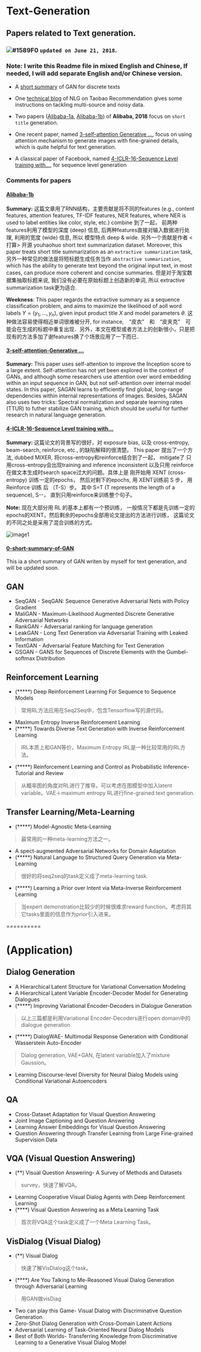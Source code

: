 # Text-Generation

## Papers related to Text generation. 
###  ![#1589F0](https://placehold.it/15/1589F0/000000?text=+) `updated on June 21, 2018`.

### Note: I write this Readme file in mixed English and Chinese, If needed, I will add separate English and/or Chinese version. 
* A [short summary](https://github.com/jianguoz/Text-Generation/blob/master/0-Short-Summary-GAN-Discrete-Texts.pdf) of GAN for discrete texts

* One [technical blog](https://zhuanlan.zhihu.com/p/33956907) of NLG on Taobao Recommendation gives some instructions on tackling multi-source and noisy data.  

* Two papers ([Alibaba-1a](https://github.com/jianguoz/Text-Generation/blob/master/1-Alibaba-18-A%20Multi-task%20Learning%20Approach%20for%20Improving%20Product%20Title%20Compression%20with%20User%20Search%20Log%20Data.pdf), [Alibaba-1b](https://github.com/jianguoz/Text-Generation/blob/master/2-Alibaba-18-Automatic%20Generation%20of%20Chinese%20Short%20Product%20Titles%20for%20Mobile%20Display.pdf)) of **Alibaba, 2018** focus on `short title` generation.

* One recent paper, named [3-self-attention Generative ...](https://github.com/jianguoz/Text-Generation/blob/master/3-Self-Attention%20Generative%20Adversarial%20Networks.pdf), focus on using attention mechanism to generate images with fine-grained details, which is quite helpful for text generation. 

* A classical paper of Facebook, named [4-ICLR-16-Sequence Level training with...](https://github.com/jianguoz/Text-Generation/blob/master/4-Sequence%20Level%20Training%20with%20Recurrent%20Neural%20Networks.pdf), for sequence level generation

### Comments for papers

#### [Alibaba-1b](https://github.com/jianguoz/Text-Generation/blob/master/2-Alibaba-18-Automatic%20Generation%20of%20Chinese%20Short%20Product%20Titles%20for%20Mobile%20Display.pdf)

**Summary:** 这篇文章用了RNN结构，主要贡献是将不同的features (e.g., content features, attention features, TF-IDF features, NER features, where NER is used to label entities like color, style, etc.) combine 到了一起， 前两种features利用了模型的深度 (deep) 信息, 后两种features直接对输入数据进行处理, 利用的宽度 (wide) 信息, 所以 模型特点 deep & wide. 另外一个贡献是作者 <打算> 开源 youhaohuo short text summarization dataset. Moreover, this paper treats short title summarization as an `extractive summarization` task, 另外一种常见的做法是将短标题生成任务当作 `abstractive summarization`, which has the ability to generate text beyond the original input text, in most cases, can produce more coherent and concise summaries. 但是对于淘宝数据集抽取标题来说, 我们没有必要在原始标题上创造新的单词, 所以 extractive summarization task更为适合. 

**Weekness**: This paper regards the extractive summary as a sequence classification problem, and aims to maximize the likelihood of aoll word labels $Y=(y_1,...,y_n)$, given input product title $X$ and model parameters $\theta$. 这种做法容易使得相近单词很难被分开, for instance,　“皮衣”　和　“皮夹克”　可能会在生成的标题中重复出现．另外，本文在模型或者方法上的创新很小，只是把现有的方法多加了谢features换了个场景应用了一下而已． 

#### [3-self-attention-Generative ...](https://github.com/jianguoz/Text-Generation/blob/master/3-Self-Attention%20Generative%20Adversarial%20Networks.pdf)

**Summary:** This paper uses self-attention to improve the Inception score to a large extent. Self-attention has not yet been explored in the context of GANs, and although some researchers use attention over word embedding within an input sequence in GAN, but not self-attention over internal model states. In this paper, SAGAN learns to efficiently find global, long-range dependencies within internal representations of images.  Besides, SAGAN also uses two tricks: Spectral normalization and separate learning rates (TTUR) to futher stabilize GAN training, which should be useful for further research in natural language generation. 

#### [4-ICLR-16-Sequence Level training with...](https://github.com/jianguoz/Text-Generation/blob/master/4-Sequence%20Level%20Training%20with%20Recurrent%20Neural%20Networks.pdf)

**Summary:** 这篇论文的背景写的很好，对 exposure bias, 以及 cross-entropy, beam-search, reinforce, etc., 的缺陷解释的很清楚。 This paper 提出了一个方法, dubbed MIXER, 将cross-entropy和reinforce结合到了一起， mitigate了 只用cross-entropy会出现training and inference inconsistent 以及只用 reinforce在做文本生成时search space过大的问题。具体上是 刚开始用 XENT (cross-entropy) 训练一定的epochs， 然后对剩下的epochs, 用 XENT训练前 S 步， 用 Reinforce 训练 后 （T-S）步。 其中 S=T (T represents the length of a sequence), S--， 直到只用reinforce来训练整个句子。

**Note:** 现在大部分用 RL 的基本上都有一个预训练， 一般情况下都是先训练一定的epochs的XENT，然后剩余的epochs全部用论文提出的方法进行训练， 这篇论文的不同之处是采用了混合训练的方式。

![image1](https://github.com/jianguoz/Text-Generation/blob/master/misc/4-ICLR-16-Sequence%20Level%20training%20with.png)

#### [0-short-summary-of-GAN](https://github.com/jianguoz/Text-Generation/blob/master/0-Short-Summary-GAN-Discrete-Texts.pdf)

This ia a short summary of GAN writen by myself for text generation, and will be updated soon.


## GAN
- SeqGAN - SeqGAN: Sequence Generative Adversarial Nets with Policy Gradient
- MaliGAN - Maximum-Likelihood Augmented Discrete Generative Adversarial Networks
- RankGAN - Adversarial ranking for language generation
- LeakGAN - Long Text Generation via Adversarial Training with Leaked Information
- TextGAN - Adversarial Feature Matching for Text Generation
- GSGAN - GANS for Sequences of Discrete Elements with the Gumbel-softmax Distribution

## Reinforcement Learning
- (*****) Deep Reinforcement Learning For Sequence to Sequence Models
> 常用RL方法应用在Seq2Seq中，包含Tensorflow写的源代码。
- Maximum Entropy Inverse Reinforcement Learning
- (*****) Towards Diverse Text Generation with Inverse Reinforcement Learning
> IRL本质上和GAN等价，Maximum Entropy IRL是一种比较常用的IRL方法。
- (*****) Reinforcement Learning and Control as Probabilistic Inference-Tutorial and Review
> 从概率图的角度对RL进行了推导。可以考虑在图模型中加入latent variable。VAE＋maximum entropy RL进行fine-grained text generation.

## Transfer Learning/Meta-Learning
- (*****) Model-Agnostic Meta-Learning
> 最常用的一种meta-learning方法之一。
- A spect-augmented Adversarial Networks for Domain Adaptation
- (*****) Natural Language to Structured Query Generation via Meta-Learning
> 很好的将seq2seq的task定义成了meta-learning task.
- (*****) Learning a Prior over Intent via Meta-Inverse Reinforcement Learning 
> 当expert demonstration比较少的时候很难求reward function。考虑将其它tasks里面的信息作为prior引入进来。


==========

# (Application)
## Dialog Generation
- A Hierarchical Latent Structure for Variational Conversation Modeling
- A Hierarchical Latent Variable Encoder-Decoder Model for Generating Dialogues
- (*****) Improving Variational Encoder-Decoders in Dialogue Generation
> 以上三篇都是利用Variational Encoder-Decoders进行open domain中的dialogue generation
- (*****) DialogWAE- Multimodal Response Generation with Conditional Wasserstein Auto-Encoder
> Dialog generation, VAE+GAN, 在latent variable加入了mixture Gaussion。
- Learning Discourse-level Diversity for Neural Dialog Models using Conditional Variational Autoencoders

## QA
- Cross-Dataset Adaptation for Visual Question Answering
- Joint Image Captioning and Question Answering
- Learning Answer Embeddings for Visual Question Answering
- Question Answering through Transfer Learning from Large Fine-grained Supervision Data

## VQA (Visual Question Answering)
- (**) Visual Question Answering- A Survey of Methods and Datasets
> survey，快速了解VQA。
- Learning Cooperative Visual Dialog Agents with Deep Reinforcement Learning
- (****) Visual Question Answering as a Meta Learning Task
> 首次将VQA这个task定义成了一个Meta Learning Task。

## VisDialog (Visual Dialog)
- (**) Visual Dialog
> 快速了解VisDialog这个task。
- (****) Are You Talking to Me-Reasoned Visual Dialog Generation through Adversarial Learning
> 用GAN做visDiag
- Two can play this Game- Visual Dialog with Discriminative Question Generation
- Zero-Shot Dialog Generation with Cross-Domain Latent Actions
- Adversarial Learning of Task-Oriented Neural Dialog Models
- Best of Both Worlds- Transferring Knowledge from Discriminative Learning to a Generative Visual Dialog Model


